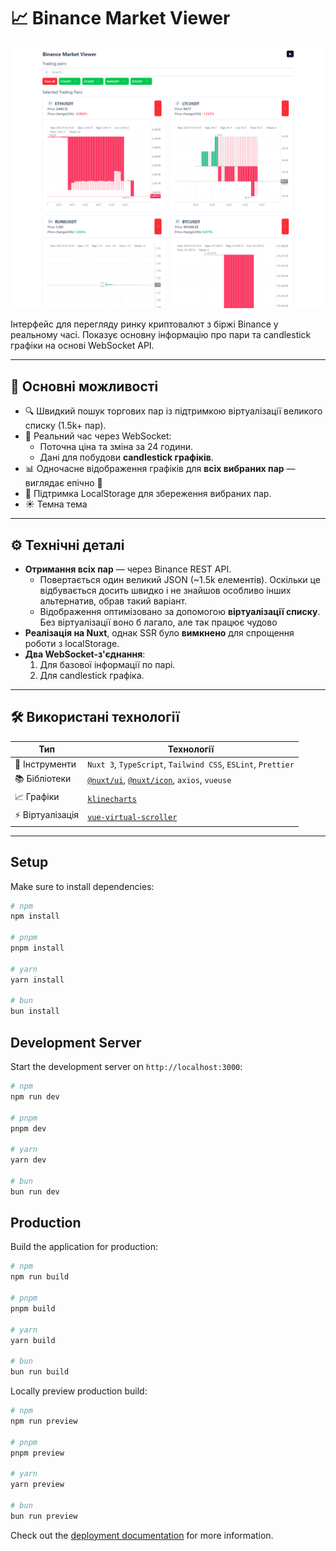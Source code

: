 # 📈 Binance Market Viewer

![App Preview](./assets/img/docs/app-preview.png)

Інтерфейс для перегляду ринку криптовалют з біржі Binance у реальному часі. Показує основну інформацію про пари та candlestick графіки на основі WebSocket API.

---

## 🚀 Основні можливості

- 🔍 Швидкий пошук торгових пар із підтримкою віртуалізації великого списку (1.5k+ пар).
- 💬 Реальний час через WebSocket:
    - Поточна ціна та зміна за 24 години.
    - Дані для побудови **candlestick графіків**.
- 📊 Одночасне відображення графіків для **всіх вибраних пар** — виглядає епічно 🙂
- 💾 Підтримка LocalStorage для збереження вибраних пар.
- ☀️ Темна тема

---

## ⚙️ Технічні деталі

- **Отримання всіх пар** — через Binance REST API.
    - Повертається один великий JSON (~1.5k елементів). Оскільки це відбувається досить швидко і не знайшов особливо інших альтернатив, обрав такий варіант.
    - Відображення оптимізовано за допомогою **віртуалізації списку**. Без віртуалізації воно б лагало, але так працює чудово
- **Реалізація на Nuxt**, однак SSR було **вимкнено** для спрощення роботи з localStorage.
- **Два WebSocket-з'єднання**:
    1. Для базової інформації по парі.
    2. Для candlestick графіка.

---

## 🛠️ Використані технології

| Тип | Технології |
|-----|------------|
| 🔧 Інструменти | `Nuxt 3`, `TypeScript`, `Tailwind CSS`, `ESLint`, `Prettier` |
| 📚 Бібліотеки | [`@nuxt/ui`](https://ui.nuxt.com/), [`@nuxt/icon`](https://icon.nuxtjs.org/), `axios`, `vueuse` |
| 📈 Графіки | [`klinecharts`](https://github.com/klinecharts/klinecharts) |
| ⚡️ Віртуалізація | [`vue-virtual-scroller`](https://github.com/Akryum/vue-virtual-scroller) |

---


## Setup

Make sure to install dependencies:

```bash
# npm
npm install

# pnpm
pnpm install

# yarn
yarn install

# bun
bun install
```

## Development Server

Start the development server on `http://localhost:3000`:

```bash
# npm
npm run dev

# pnpm
pnpm dev

# yarn
yarn dev

# bun
bun run dev
```

## Production

Build the application for production:

```bash
# npm
npm run build

# pnpm
pnpm build

# yarn
yarn build

# bun
bun run build
```

Locally preview production build:

```bash
# npm
npm run preview

# pnpm
pnpm preview

# yarn
yarn preview

# bun
bun run preview
```

Check out the [deployment documentation](https://nuxt.com/docs/getting-started/deployment) for more information.
